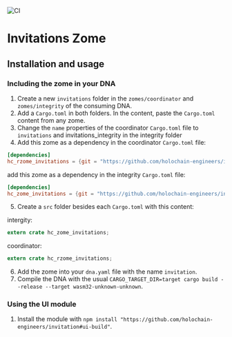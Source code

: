 
![CI](https://github.com/holochain-engineers/invitations/actions/workflows/main.yml/badge.svg)

# Invitations Zome

## Installation and usage

### Including the zome in your DNA

1. Create a new `invitations` folder in the `zomes/coordinator` and `zomes/integrity` of the consuming DNA.
2. Add a `Cargo.toml` in both folders. In the content, paste the `Cargo.toml` content from any zome.
3. Change the `name` properties of the coordinator `Cargo.toml` file to `invitations` and invitations_integrity in the integrity folder
4. Add this zome as a dependency in the coordinator `Cargo.toml` file:

```toml 
[dependencies]
hc_rzome_invitations = {git = "https://github.com/holochain-engineers/invitations.git", branch = "crates"}
```
add this zome as a dependency in the integrity `Cargo.toml` file:
```toml 
[dependencies]
hc_zome_invitations = {git = "https://github.com/holochain-engineers/invitations.git", branch = "crates"}
```

5. Create a `src` folder besides each `Cargo.toml` with this content:

intergity:
```rust
extern crate hc_zome_invitations;
```

coordinator:
```rust
extern crate hc_rzome_invitations;
```

6. Add the zome into your `dna.yaml` file with the name `invitation`.
7. Compile the DNA with the usual `CARGO_TARGET_DIR=target cargo build --release --target wasm32-unknown-unknown`.

### Using the UI module

1. Install the module with `npm install "https://github.com/holochain-engineers/invitation#ui-build"`.



